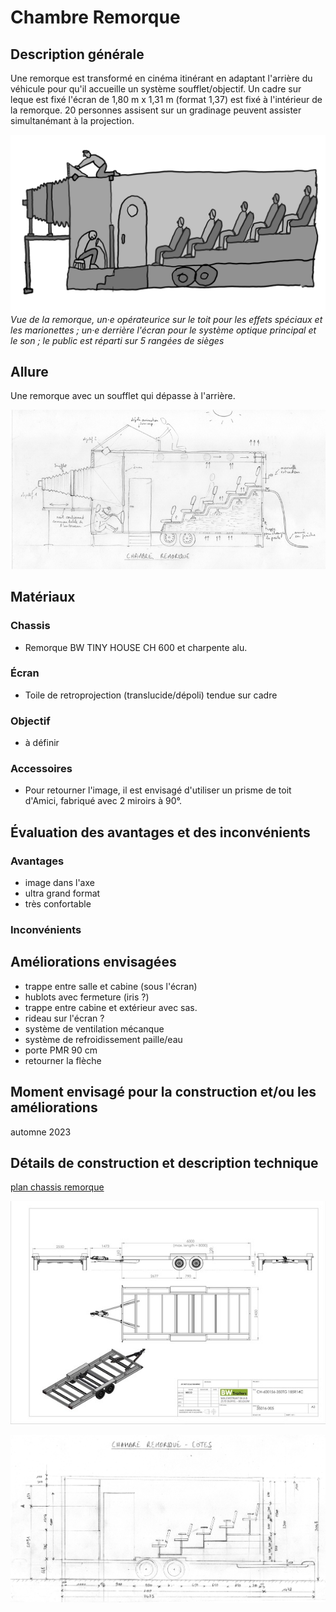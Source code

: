 #  Chambre Remorque

## Description générale
Une remorque est transformé en cinéma itinérant en adaptant l'arrière du véhicule pour qu'il accueille un système soufflet/objectif. Un cadre sur leque est fixé l'écran de 1,80 m x 1,31 m (format 1,37) est fixé à l'intérieur de la remorque. 20 personnes assisent sur un gradinage peuvent assister simultanémant à la projection.


![Dessin de la remorque](../dessins/remorque.png)
*Vue de la remorque, un&middot;e opérateurice sur le toit pour les effets spéciaux et les marionettes ; un&middot;e derrière l'écran pour le système optique principal et le son ; le public est réparti sur 5 rangées de sièges*


## Allure
Une remorque avec un soufflet qui dépasse à l'arrière.

![proto_05](../photos/proto_05_ultralight.jpeg)
## Matériaux

### Chassis
- Remorque BW TINY HOUSE CH 600 et charpente alu.

### Écran
- Toile de retroprojection (translucide/dépoli) tendue sur cadre

### Objectif
- à définir

### Accessoires
- Pour retourner l'image, il est envisagé d'utiliser un prisme de toit d'Amici, fabriqué avec 2 miroirs à 90°.

## Évaluation des avantages et des inconvénients

### Avantages
- image dans l'axe
- ultra grand format
- très confortable

### Inconvénients

## Améliorations envisagées
- trappe entre salle et cabine (sous l'écran)
- hublots avec fermeture (iris ?)
- trappe entre cabine et extérieur avec sas.
- rideau sur l'écran ?
- système de ventilation mécanque
- système de refroidissement paille/eau
- porte PMR 90 cm
- retourner la flèche

## Moment envisagé pour la construction et/ou les améliorations
automne 2023

## Détails de construction et description technique
[plan chassis remorque](../plans/doc_bw_tiny_house_ch600.pdf)

![plan chassis remorque](../plans/doc_bw_tiny_house_ch600_ultralight.jpg)

![plan cotes remorque](../plans/dim_chambre_remorque_v2.jpeg)
